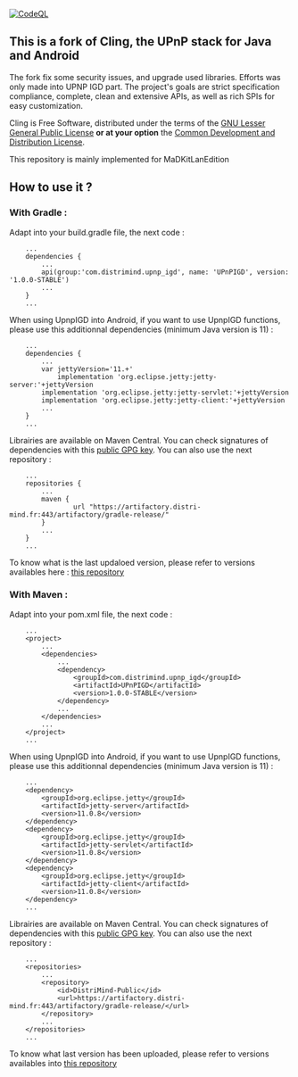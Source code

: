 [![CodeQL](https://github.com/JasonMahdjoub/UpnpIGD/actions/workflows/codeql-analysis.yml/badge.svg)](https://github.com/JasonMahdjoub/UpnpIGD/actions/workflows/codeql-analysis.yml)

This is a fork of Cling, the UPnP stack for Java and Android
------------------------------------------------------------

The fork fix some security issues, and upgrade used libraries. Efforts was only made into UPNP IGD part. The project's goals are strict specification compliance, complete, clean and extensive APIs, as well as rich SPIs for easy customization.

Cling is Free Software, distributed under the terms of the <a href="http://www.gnu.org/licenses/lgpl-2.1.html">GNU Lesser General Public License</a> <b>or at your option</b> the <a href="http://opensource.org/licenses/CDDL-1.0">Common Development and Distribution License</a>.

This repository is mainly implemented for MaDKitLanEdition

How to use it ?
---------------
### With Gradle :

Adapt into your build.gradle file, the next code :

```
	...
	dependencies {
		...
		api(group:'com.distrimind.upnp_igd', name: 'UPnPIGD', version: '1.0.0-STABLE')
		...
	}
	...
```	
When using UpnpIGD into Android, if you want to use UpnpIGD functions, please use this additionnal dependencies (minimum Java version is 11) :
```
	...
	dependencies {
		...
		var jettyVersion='11.+'
    		implementation 'org.eclipse.jetty:jetty-server:'+jettyVersion
		implementation 'org.eclipse.jetty:jetty-servlet:'+jettyVersion
		implementation 'org.eclipse.jetty:jetty-client:'+jettyVersion
		...
	}
	...
```	
Librairies are available on Maven Central. You can check signatures of dependencies with this [public GPG key](key-2023-10-09.pub). You can also use the next repository : 
```
	...
	repositories {
		...
		maven {
	       		url "https://artifactory.distri-mind.fr:443/artifactory/gradle-release/"
	   	}
		...
	}
	...
```
To know what is the last updaloed version, please refer to versions availables here : [this repository](https://artifactory.distri-mind.fr/artifactory/DistriMind-Public/com/distrimind/upnp_igd/UPnPIGD/)
### With Maven :
Adapt into your pom.xml file, the next code :
```
	...
	<project>
		...
		<dependencies>
			...
			<dependency>
				<groupId>com.distrimind.upnp_igd</groupId>
				<artifactId>UPnPIGD</artifactId>
				<version>1.0.0-STABLE</version>
			</dependency>
			...
		</dependencies>
		...
	</project>
	...
```
When using UpnpIGD into Android, if you want to use UpnpIGD functions, please use this additionnal dependencies (minimum Java version is 11) :
```
	...
	<dependency>
		<groupId>org.eclipse.jetty</groupId>
		<artifactId>jetty-server</artifactId>
		<version>11.0.8</version>
	</dependency>
	<dependency>
		<groupId>org.eclipse.jetty</groupId>
		<artifactId>jetty-servlet</artifactId>
		<version>11.0.8</version>
	</dependency>
	<dependency>
		<groupId>org.eclipse.jetty</groupId>
		<artifactId>jetty-client</artifactId>
		<version>11.0.8</version>
	</dependency>	
	...
```
Librairies are available on Maven Central. You can check signatures of dependencies with this [public GPG key](key-2023-10-09.pub). You can also use the next repository : 
```
	...
	<repositories>
		...
		<repository>
			<id>DistriMind-Public</id>
			<url>https://artifactory.distri-mind.fr:443/artifactory/gradle-release/</url>
		</repository>
		...
	</repositories>
	...		
```
To know what last version has been uploaded, please refer to versions availables into [this repository](https://artifactory.distri-mind.fr/artifactory/DistriMind-Public/com/distrimind/upnp_igd/UPnPIGD/)


